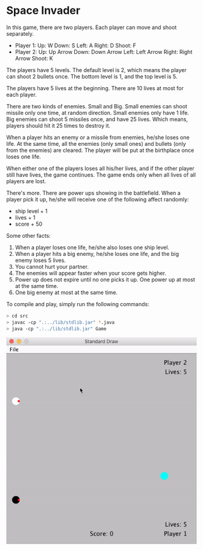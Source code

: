 # Space Invader

In this game, there are two players. Each player can move and shoot separately.
- Player 1: Up: W 			Down: S 			Left: A 			Right: D				Shoot: F
- Player 2: Up: Up Arrow	Down: Down Arrow	Left: Left Arrow	Right: Right Arrow		Shoot: K

The players have 5 levels. The default level is 2, which means the player can shoot 2 bullets once.
The bottom level is 1, and the top level is 5.

The players have 5 lives at the beginning. There are 10 lives at most for each player.

There are two kinds of enemies. Small and Big.
Small enemies can shoot missile only one time, at random direction. Small enemies only have 1 life.
Big enemies can shoot 5 missiles once, and have 25 lives. Which means, players should hit it 25 times to destroy it.

When a player hits an enemy or a missile from enemies, he/she loses one life.
At the same time, all the enemies (only small ones) and bullets (only from the enemies) are cleared.
The player will be put at the birthplace once loses one life.

When either one of the players loses all his/her lives, and if the other player still have lives, the game continues.
The game ends only when all lives of all players are lost.

There's more. There are power ups showing in the battlefield.
When a player pick it up, he/she will receive one of the following affect randomly:
- ship level + 1
- lives + 1
- score + 50

Some other facts:
1) When a player loses one life, he/she also loses one ship level.
2) When a player hits a big enemy, he/she loses one life, and the big enemy loses 5 lives.
3) You cannot hurt your partner.
4) The enemies will appear faster when your score gets higher.
5) Power up does not expire until no one picks it up. One power up at most at the same time.
6) One big enemy at most at the same time.

To compile and play, simply run the following commands:
```bash
> cd src
> javac -cp ".:../lib/stdlib.jar" *.java
> java -cp ".:../lib/stdlib.jar" Game
```


![demo](https://github.com/bambrow/game-development/raw/master/java-space-invader-game/readme.gif)
